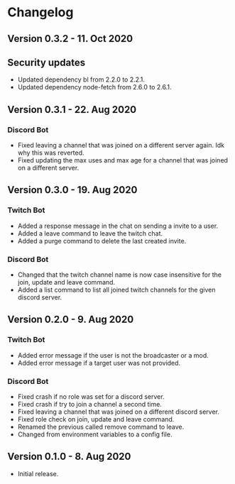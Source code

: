 # Changelog
## Version 0.3.2 - 11. Oct 2020
## Security updates
- Updated dependency bl from 2.2.0 to 2.2.1.
- Updated dependency node-fetch from 2.6.0 to 2.6.1.
## Version 0.3.1 - 22. Aug 2020
### Discord Bot
- Fixed leaving a channel that was joined on a different server again. Idk why this was reverted.
- Fixed updating the max uses and max age for a channel that was joined on a different server.
## Version 0.3.0 - 19. Aug 2020
### Twitch Bot
- Added a response message in the chat on sending a invite to a user.
- Added a leave command to leave the twitch chat.
- Added a purge command to delete the last created invite.
### Discord Bot
- Changed that the twitch channel name is now case insensitive for the join, update and leave command.
- Added a list command to list all joined twitch channels for the given discord server.
## Version 0.2.0 -  9. Aug 2020
### Twitch Bot
- Added error message if the user is not the broadcaster or a mod.
- Added error message if a target user was not provided.
### Discord Bot
- Fixed crash if no role was set for a discord server.
- Fixed crash if try to join a channel a second time.
- Fixed leaving a channel that was joined on a different discord server.
- Fixed role check on join, update and leave command.
- Renamed the previous called remove command to leave.
- Changed from environment variables to a config file.
## Version 0.1.0 -  8. Aug 2020
- Initial release.